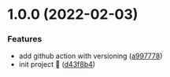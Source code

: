 # 1.0.0 (2022-02-03)


### Features

* add github action with versioning ([a997778](https://github.com/DCKT/rescript-axios/commit/a997778396a3da8c7b815b6bb5e95360a8fdccf9))
* init project :tada: ([d43f8b4](https://github.com/DCKT/rescript-axios/commit/d43f8b4e4083ee65768be79c70a27c59ad04e27d))
